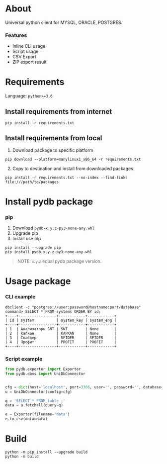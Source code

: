 # About
Universal python client for MYSQL, ORACLE, POSTGRES.

### Features
<ul>
    <li>Inline CLI usage</li>
    <li>Script usage</li>
    <li>CSV Export</li>
    <li>ZIP export result</li>
</ul> 

# Requirements

Language: `python>=3.6`

## Install requirements from internet

```shell
pip install -r requirements.txt
```

## Install requirements from local

1. Download package to specific platform
```shell
pip download --platform=manylinux1_x86_64 -r requirements.txt
```

2. Copy to destination and install from downloaded packages
```shell
pip install -r requirements.txt --no-index --find-links file:///path/to/packages
```

# Install pydb package

### pip
1. Download `pydb-x.y.z-py3-none-any.whl`
2. Upgrade pip
3. Install use pip

```shell
pip install --upgrade pip
pip install pydb-x.y.z-py3-none-any.whl
```

> NOTE: `x`.`y`.`z` equal pydb package version.

# Usage package
### CLI example
```shell
dbclient -c "postgres://user:password@hostname:port/database"
command> SELECT * FROM systems ORDER BY id;
+----+-----------------+------------+------------+
| id | system          | system_key | system_eng |
+----+-----------------+------------+------------+
| 1  | Анализаторы SNT | SNT        | None       |
| 2  | Капкан          | KAPKAN     | None       |
| 3  | Спайдер         | SPIDER     | SPIDER     |
| 4  | Профит          | PROFIT     | PROFIT     |
+----+-----------------+------------+------------+
```

### Script example

```python
from pydb.exporter import Exporter
from pydb.dbms import UniDbConnector


cfg = dict(host='localhost', port=3306, user='', password='', database='profit', dbms='mysql')
u = UniDbConnector(config=cfg)

q = 'SELECT * FROM table ;'
data = u.fetchall(query=q)

e = Exporter(filename='data')
e.to_csv(data=data)
```

# Build

```shell
python -m pip install --upgrade build
python -m build
```